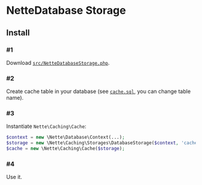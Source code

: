 NetteDatabase Storage
=====================

Install
-------

### #1

Download [`src/NetteDatabaseStorage.php`](src/NetteDatabaseStorage.php).

### #2

Create cache table in your database (see [`cache.sql`](cache.sql), you can change table name).

### #3

Instantiate `Nette\Caching\Cache`:

```php
$context = new \Nette\Database\Context(...);
$storage = new \Nette\Caching\Storages\DatabaseStorage($context, 'cache_table_name');
$cache = new \Nette\Caching\Cache($storage);
```

### #4

Use it.
